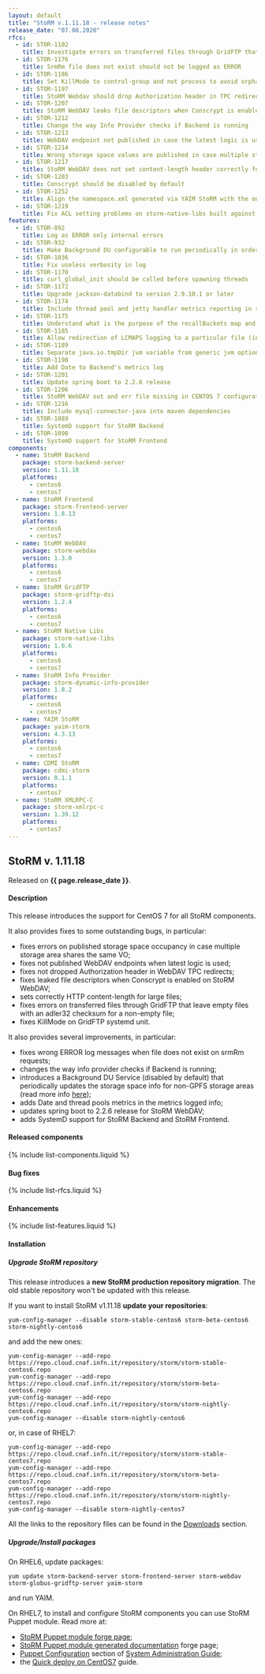 ```yaml
---
layout: default
title: "StoRM v.1.11.18 - release notes"
release_date: "07.08.2020"
rfcs:
  - id: STOR-1102
    title: Investigate errors on transferred files through GridFTP that leave empty files with an adler32 checksum for a non-empty file
  - id: STOR-1176
    title: SrmRm file does not exist should not be logged as ERROR
  - id: STOR-1186
    title: Set KillMode to control-group and not process to avoid orphan transfer processes on StoRM GridFTP
  - id: STOR-1197
    title: StoRM Webdav should drop Authorization header in TPC redirects
  - id: STOR-1207
    title: StoRM WebDAV leaks file descriptors when Conscrypt is enabled
  - id: STOR-1212
    title: Change the way Info Provider checks if Backend is running
  - id: STOR-1213
    title: WebDAV endpoint not published in case the latest logic is used
  - id: STOR-1214
    title: Wrong storage space values are published in case multiple storage area have the same VO
  - id: STOR-1217
    title: StoRM WebDAV does not set content-length header correctly for large files
  - id: STOR-1203
    title: Conscrypt should be disabled by default
  - id: STOR-1252
    title: Align the namespace.xml generated via YAIM StoRM with the one produced by the Puppet module
  - id: STOR-1219
    title: Fix ACL setting problems on storm-native-libs built against GPFS > 3.4
features:
  - id: STOR-892
    title: Log as ERROR only internal errors
  - id: STOR-932
    title: Make Background DU configurable to run periodically in order to update used space info on db
  - id: STOR-1036
    title: Fix useless verbosity in log
  - id: STOR-1170
    title: curl_global_init should be called before spawning threads
  - id: STOR-1172
    title: Upgrade jackson-databind to version 2.9.10.1 or later
  - id: STOR-1174
    title: Include thread pool and jetty handler metrics reporting in storm-backend-metrics log
  - id: STOR-1175
    title: Understand what is the purpose of the recallBuckets map and whether it can be removed
  - id: STOR-1185
    title: Allow redirection of LCMAPS logging to a particular file (instead of syslog) through the puppet module
  - id: STOR-1189
    title: Separate java.io.tmpDir jvm variable from generic jvm options and move it inside systemd unit
  - id: STOR-1198
    title: Add Date to Backend's metrics log
  - id: STOR-1201
    title: Update spring boot to 2.2.6 release
  - id: STOR-1206
    title: StoRM WebDAV out and err file missing in CENTOS 7 configuration
  - id: STOR-1216
    title: Include mysql-connector-java into maven dependencies
  - id: STOR-1089
    title: SystemD support for StoRM Backend
  - id: STOR-1090
    title: SystemD support for StoRM Frontend
components:
  - name: StoRM Backend
    package: storm-backend-server
    version: 1.11.18
    platforms:
      - centos6
      - centos7
  - name: StoRM Frontend
    package: storm-frontend-server
    version: 1.8.13
    platforms:
      - centos6
      - centos7
  - name: StoRM WebDAV
    package: storm-webdav
    version: 1.3.0
    platforms:
      - centos6
      - centos7
  - name: StoRM GridFTP
    package: storm-gridftp-dsi
    version: 1.2.4
    platforms:
      - centos6
      - centos7
  - name: StoRM Native Libs
    package: storm-native-libs
    version: 1.0.6
    platforms:
      - centos6
      - centos7
  - name: StoRM Info Provider
    package: storm-dynamic-info-provider
    version: 1.8.2
    platforms:
      - centos6
      - centos7
  - name: YAIM StoRM
    package: yaim-storm
    version: 4.3.13
    platforms:
      - centos6
      - centos7
  - name: CDMI StoRM
    package: cdmi-storm
    version: 0.1.1
    platforms:
      - centos7
  - name: StoRM XMLRPC-C
    package: storm-xmlrpc-c
    version: 1.39.12
    platforms:
      - centos7
---
```


## StoRM v. 1.11.18

Released on **{{ page.release_date }}**.

#### Description

This release introduces the support for CentOS 7 for all StoRM components.

It also provides fixes to some outstanding bugs, in particular:

* fixes errors on published storage space occupancy in case multiple storage area shares the same VO;
* fixes not published WebDAV endpoints when latest logic is used;
* fixes not dropped Authorization header in WebDAV TPC redirects;
* fixes leaked file descriptors when Conscrypt is enabled on StoRM WebDAV;
* sets correctly HTTP content-length for large files;
* fixes errors on transferred files through GridFTP that leave empty files with an adler32 checksum for a non-empty file;
* fixes KillMode on GridFTP systemd unit.

It also provides several improvements, in particular:

* fixes wrong ERROR log messages when file does not exist on srmRm requests;
* changes the way info provider checks if Backend is running;
* introduces a Background DU Service (disabled by default) that periodically updates the storage space info for non-GPFS storage areas (read more info [here][duservice]);
* adds Date and thread pools metrics in the metrics logged info;
* updates spring boot to 2.2.6 release for StoRM WebDAV;
* adds SystemD support for StoRM Backend and StoRM Frontend.

#### Released components

{% include list-components.liquid %}

#### Bug fixes

{% include list-rfcs.liquid %}

#### Enhancements

{% include list-features.liquid %}

#### Installation

##### Upgrade StoRM repository

This release introduces a **new StoRM production repository migration**.
The old stable repository won't be updated with this release.

If you want to install StoRM v1.11.18 **update your repositories**:

```
yum-config-manager --disable storm-stable-centos6 storm-beta-centos6 storm-nightly-centos6
```

and add the new ones:

```
yum-config-manager --add-repo https://repo.cloud.cnaf.infn.it/repository/storm/storm-stable-centos6.repo
yum-config-manager --add-repo https://repo.cloud.cnaf.infn.it/repository/storm/storm-beta-centos6.repo
yum-config-manager --add-repo https://repo.cloud.cnaf.infn.it/repository/storm/storm-nightly-centos6.repo
yum-config-manager --disable storm-nightly-centos6
```

or, in case of RHEL7:

```
yum-config-manager --add-repo https://repo.cloud.cnaf.infn.it/repository/storm/storm-stable-centos7.repo
yum-config-manager --add-repo https://repo.cloud.cnaf.infn.it/repository/storm/storm-beta-centos7.repo
yum-config-manager --add-repo https://repo.cloud.cnaf.infn.it/repository/storm/storm-nightly-centos7.repo
yum-config-manager --disable storm-nightly-centos7
```

All the links to the repository files can be found in the [Downloads][downloads-page] section.

##### Upgrade/Install packages

On RHEL6, update packages:

```
yum update storm-backend-server storm-frontend-server storm-webdav storm-globus-gridftp-server yaim-storm
```

and run YAIM.

On RHEL7, to install and configure StoRM components you can use StoRM Puppet module.
Read more at:
* [StoRM Puppet module forge page][stormpuppetmodule];
* [StoRM Puppet module generated documentation][stormpuppetmoduledoc] forge page;
* [Puppet Configuration][puppetconf] section of [System Administration Guide][storm-sysadmin-guide];
* the [Quick deploy on CentOS7][quickdeploy] guide.

[stormpuppetmodule]: https://forge.puppet.com/cnafsd/storm
[stormpuppetmoduledoc]: https://italiangrid.github.io/storm-puppet-module/
[puppetconf]: {{site.baseurl}}/documentation/sysadmin-guide/1.11.18#puppetconfiguration
[quickdeploy]: {{site.baseurl}}/documentation/how-to/basic-storm-standalone-configuration-centos7/1.11.18/

[downloads-page]: {{site.baseurl}}/download.html#stable-releases
[storm-sysadmin-guide]: {{site.baseurl}}/documentation/sysadmin-guide

[upgrade-from-17]: {{site.baseurl}}/documentation/sysadmin-guide/1.11.18/#upgrading
[duservice]: {{site.baseurl}}/documentation/sysadmin-guide/1.11.18#duserviceconfiguration
